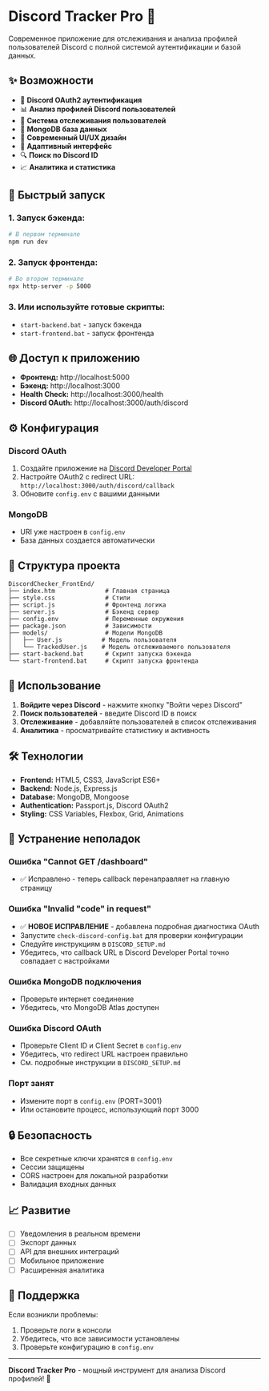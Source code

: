 # Discord Tracker Pro 🚀

Современное приложение для отслеживания и анализа профилей пользователей Discord с полной системой аутентификации и базой данных.

## ✨ Возможности

- 🔐 **Discord OAuth2 аутентификация**
- 📊 **Анализ профилей Discord пользователей**
- 👥 **Система отслеживания пользователей**
- 💾 **MongoDB база данных**
- 🎨 **Современный UI/UX дизайн**
- 📱 **Адаптивный интерфейс**
- 🔍 **Поиск по Discord ID**
- 📈 **Аналитика и статистика**

## 🚀 Быстрый запуск

### 1. **Запуск бэкенда:**
```bash
# В первом терминале
npm run dev
```

### 2. **Запуск фронтенда:**
```bash
# Во втором терминале
npx http-server -p 5000
```

### 3. **Или используйте готовые скрипты:**
- `start-backend.bat` - запуск бэкенда
- `start-frontend.bat` - запуск фронтенда

## 🌐 Доступ к приложению

- **Фронтенд:** http://localhost:5000
- **Бэкенд:** http://localhost:3000
- **Health Check:** http://localhost:3000/health
- **Discord OAuth:** http://localhost:3000/auth/discord

## ⚙️ Конфигурация

### Discord OAuth
1. Создайте приложение на [Discord Developer Portal](https://discord.com/developers/applications)
2. Настройте OAuth2 с redirect URL: `http://localhost:3000/auth/discord/callback`
3. Обновите `config.env` с вашими данными

### MongoDB
- URI уже настроен в `config.env`
- База данных создается автоматически

## 🔧 Структура проекта

```
DiscordChecker_FrontEnd/
├── index.htm              # Главная страница
├── style.css              # Стили
├── script.js              # Фронтенд логика
├── server.js              # Бэкенд сервер
├── config.env             # Переменные окружения
├── package.json           # Зависимости
├── models/                # Модели MongoDB
│   ├── User.js           # Модель пользователя
│   └── TrackedUser.js    # Модель отслеживаемого пользователя
├── start-backend.bat      # Скрипт запуска бэкенда
└── start-frontend.bat     # Скрипт запуска фронтенда
```

## 📱 Использование

1. **Войдите через Discord** - нажмите кнопку "Войти через Discord"
2. **Поиск пользователей** - введите Discord ID в поиск
3. **Отслеживание** - добавляйте пользователей в список отслеживания
4. **Аналитика** - просматривайте статистику и активность

## 🛠️ Технологии

- **Frontend:** HTML5, CSS3, JavaScript ES6+
- **Backend:** Node.js, Express.js
- **Database:** MongoDB, Mongoose
- **Authentication:** Passport.js, Discord OAuth2
- **Styling:** CSS Variables, Flexbox, Grid, Animations

## 🚨 Устранение неполадок

### Ошибка "Cannot GET /dashboard"
- ✅ Исправлено - теперь callback перенаправляет на главную страницу

### Ошибка "Invalid \"code\" in request"
- ✅ **НОВОЕ ИСПРАВЛЕНИЕ** - добавлена подробная диагностика OAuth
- Запустите `check-discord-config.bat` для проверки конфигурации
- Следуйте инструкциям в `DISCORD_SETUP.md`
- Убедитесь, что callback URL в Discord Developer Portal точно совпадает с настройками

### Ошибка MongoDB подключения
- Проверьте интернет соединение
- Убедитесь, что MongoDB Atlas доступен

### Ошибка Discord OAuth
- Проверьте Client ID и Client Secret в `config.env`
- Убедитесь, что redirect URL настроен правильно
- См. подробные инструкции в `DISCORD_SETUP.md`

### Порт занят
- Измените порт в `config.env` (PORT=3001)
- Или остановите процесс, использующий порт 3000

## 🔒 Безопасность

- Все секретные ключи хранятся в `config.env`
- Сессии защищены
- CORS настроен для локальной разработки
- Валидация входных данных

## 📈 Развитие

- [ ] Уведомления в реальном времени
- [ ] Экспорт данных
- [ ] API для внешних интеграций
- [ ] Мобильное приложение
- [ ] Расширенная аналитика

## 🤝 Поддержка

Если возникли проблемы:
1. Проверьте логи в консоли
2. Убедитесь, что все зависимости установлены
3. Проверьте конфигурацию в `config.env`

---

**Discord Tracker Pro** - мощный инструмент для анализа Discord профилей! 🎯
